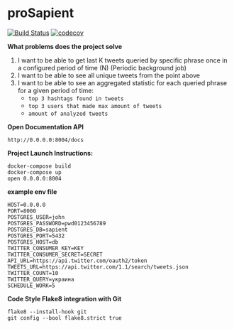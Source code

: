 # proSapient
[![Build Status](https://travis-ci.org/alexsukhrin/proSapient.svg?branch=master)](https://travis-ci.org/alexsukhrin/proSapient)
[![codecov](https://codecov.io/gh/alexsukhrin/proSapient/branch/master/graph/badge.svg)](https://codecov.io/gh/alexsukhrin/proSapient)

**What problems does the project solve**

1. I want to be able to get last K tweets queried by specific phrase once in a configured period of time (N) (Periodic background job)
2. I want to be able to see all unique tweets from the point above
3. I want to be able to see an aggregated statistic for each queried phrase for a given period of time:
    - `top 3 hashtags found in tweets`
    - `top 3 users that made max amount of tweets`
    - `amount of analyzed tweets`

**Open Documentation API**
```
http://0.0.0.0:8004/docs
```

**Project Launch Instructions:**
```
docker-compose build
docker-compose up
open 0.0.0.0:8004
```

**example env file**
```
HOST=0.0.0.0
PORT=8000
POSTGRES_USER=john
POSTGRES_PASSWORD=pwd0123456789
POSTGRES_DB=sapient
POSTGRES_PORT=5432
POSTGRES_HOST=db
TWITTER_CONSUMER_KEY=KEY
TWITTER_CONSUMER_SECRET=SECRET
API_URL=https://api.twitter.com/oauth2/token
TWEETS_URL=https://api.twitter.com/1.1/search/tweets.json
TWITTER_COUNT=10
TWITTER_QUERY=украина
SCHEDULE_WORK=5
```

**Code Style Flake8 integration with Git**
```
flake8 --install-hook git
git config --bool flake8.strict true
```